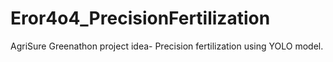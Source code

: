 # Eror4o4_PrecisionFertilization
AgriSure Greenathon project idea- Precision fertilization using YOLO model.
